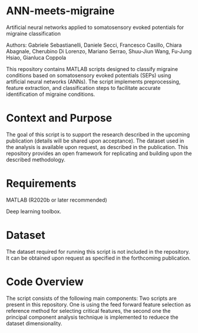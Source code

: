# ANN-meets-migraine
Artificial neural networks applied to somatosensory evoked potentials for migraine classification

Authors: Gabriele Sebastianelli, Daniele Secci, Francesco Casillo, Chiara Abagnale, Cherubino Di Lorenzo, Mariano Serrao, Shuu-Jiun Wang, Fu-Jung Hsiao, Gianluca Coppola

This repository contains MATLAB scripts designed to classify migraine conditions based on somatosensory evoked potentials (SEPs) using artificial neural networks (ANNs). The script implements preprocessing, feature extraction, and classification steps to facilitate accurate identification of migraine conditions.

# Context and Purpose

The goal of this script is to support the research described in the upcoming publication (details will be shared upon acceptance). The dataset used in the analysis is available upon request, as described in the publication. This repository provides an open framework for replicating and building upon the described methodology.

# Requirements
MATLAB (R2020b or later recommended)

Deep learning toolbox.

# Dataset
The dataset required for running this script is not included in the repository. It can be obtained upon request as specified in the forthcoming publication.

# Code Overview
The script consists of the following main components:
Two scripts are present in this repository. One is using the feed forward feature selection as reference method for selecting critical features, the second one the principal component analysis technique is implemented to reduece the dataset dimensionality. 
